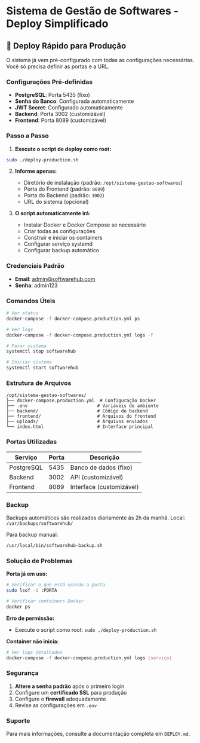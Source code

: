 # Sistema de Gestão de Softwares - Deploy Simplificado

## 🚀 Deploy Rápido para Produção

O sistema já vem pré-configurado com todas as configurações necessárias. Você só precisa definir as portas e a URL.

### Configurações Pré-definidas

- **PostgreSQL**: Porta 5435 (fixo)
- **Senha do Banco**: Configurada automaticamente
- **JWT Secret**: Configurado automaticamente
- **Backend**: Porta 3002 (customizável)
- **Frontend**: Porta 8089 (customizável)

### Passo a Passo

1. **Execute o script de deploy como root:**
```bash
sudo ./deploy-production.sh
```

2. **Informe apenas:**
   - Diretório de instalação (padrão: `/opt/sistema-gestao-softwares`)
   - Porta do Frontend (padrão: `8089`)
   - Porta do Backend (padrão: `3002`)
   - URL do sistema (opcional)

3. **O script automaticamente irá:**
   - Instalar Docker e Docker Compose se necessário
   - Criar todas as configurações
   - Construir e iniciar os containers
   - Configurar serviço systemd
   - Configurar backup automático

### Credenciais Padrão

- **Email**: admin@softwarehub.com
- **Senha**: admin123

### Comandos Úteis

```bash
# Ver status
docker-compose -f docker-compose.production.yml ps

# Ver logs
docker-compose -f docker-compose.production.yml logs -f

# Parar sistema
systemctl stop softwarehub

# Iniciar sistema
systemctl start softwarehub
```

### Estrutura de Arquivos

```
/opt/sistema-gestao-softwares/
├── docker-compose.production.yml  # Configuração Docker
├── .env                          # Variáveis de ambiente
├── backend/                      # Código do backend
├── frontend/                     # Arquivos do frontend
├── uploads/                      # Arquivos enviados
└── index.html                    # Interface principal
```

### Portas Utilizadas

| Serviço    | Porta | Descrição               |
|------------|-------|-------------------------|
| PostgreSQL | 5435  | Banco de dados (fixo)   |
| Backend    | 3002  | API (customizável)      |
| Frontend   | 8089  | Interface (customizável)|

### Backup

Backups automáticos são realizados diariamente às 2h da manhã.
Local: `/var/backups/softwarehub/`

Para backup manual:
```bash
/usr/local/bin/softwarehub-backup.sh
```

### Solução de Problemas

**Porta já em uso:**
```bash
# Verificar o que está usando a porta
sudo lsof -i :PORTA

# Verificar containers Docker
docker ps
```

**Erro de permissão:**
- Execute o script como root: `sudo ./deploy-production.sh`

**Container não inicia:**
```bash
# Ver logs detalhados
docker-compose -f docker-compose.production.yml logs [serviço]
```

### Segurança

1. **Altere a senha padrão** após o primeiro login
2. Configure um **certificado SSL** para produção
3. Configure o **firewall** adequadamente
4. Revise as configurações em `.env`

### Suporte

Para mais informações, consulte a documentação completa em `DEPLOY.md`.